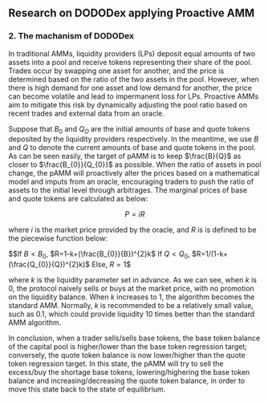 ## Research on DODODex applying Proactive AMM

### 2. The machanism of DODODex

In traditional AMMs, liquidity providers (LPs) deposit equal amounts of two assets into a pool and receive tokens representing their share of the pool. Trades occur by swapping one asset for another, and the price is determined based on the ratio of the two assets in the pool. However, when there is high demand for one asset and low demand for another, the price can become volatile and lead to impermanent loss for LPs. Proactive AMMs aim to mitigate this risk by dynamically adjusting the pool ratio based on recent trades and external data from an oracle.

Suppose that $B_{0}$ and $Q_{O}$ are the initial amounts of base and quote tokens deposited by the liquidity providers respectively. In the meantime, we use $B$ and $Q$ to denote the current amounts of base and quote tokens in the pool. As can be seen easily, the target of pAMM is to keep $\frac{B}{Q}$ as closer to $\frac{B_{0}}{Q_{0}}$ as possible. When the ratio of assets in pool change, the pAMM will proactively alter the prices based on a mathematical model and imputs from an oracle, encouraging traders to push the ratio of assets to the initial level through arbitrages. The marginal prices of base and quote tokens are calculated as below:

$$P=iR$$

where $i$ is the market price provided by the oracle, and $R$ is is defined to be the piecewise function below:

$$If $B < B_{0}$, $R=1-k+(\frac{B_{0}}{B})^{2}k$
If $Q < Q_{0}$, $R=1/(1-k+(\frac{Q_{0}}{Q})^{2}k)$
Else, $R=1$$

where $k$ is the liquidity parameter set in advance. As we can see, when $k$ is 0, the protocol naively sells or buys at the market price, with no promotion on the liquidity balance. When $k$ increases to 1, the algorithm becomes the standard AMM. Normally, $k$ is recommended to be a relatively small value, such as 0.1, which could provide liquidity 10 times better than the standard AMM algorithm.

In conclusion, when a trader sells/sells base tokens, the base token balance of the capital pool is higher/lower than the base token regression target; conversely, the quote token balance is now lower/higher than the quote token regression target. In this state, the pAMM will try to sell the excess/buy the shortage base tokens, lowering/highering the base token balance and increasing/decreasing the quote token balance, in order to move this state back to the state of equilibrium. 
